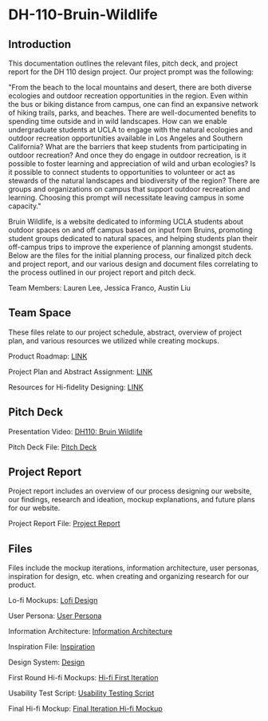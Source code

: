 # DH-110-Bruin-Wildlife
## Introduction
This documentation outlines the relevant files, pitch deck, and project report for the DH 110 design project. Our project prompt was the following:

"From the beach to the local mountains and desert, there are both diverse ecologies and outdoor recreation opportunities in the region. Even within the bus or biking distance from campus, one can find an expansive network of hiking trails, parks, and beaches. There are well-documented benefits to spending time outside and in wild landscapes. How can we enable undergraduate students at UCLA to engage with the natural ecologies and outdoor recreation opportunities available in Los Angeles and Southern California? What are the barriers that keep students from participating in outdoor recreation? And once they do engage in outdoor recreation, is it possible to foster learning and appreciation of wild and urban ecologies? Is it possible to connect students to opportunities to volunteer or act as stewards of the natural landscapes and biodiversity of the region? There are groups and organizations on campus that support outdoor recreation and learning. Choosing this prompt will necessitate leaving campus in some capacity." 

Bruin Wildlife, is a website dedicated to informing UCLA students about outdoor spaces on and off campus based on input from Bruins, promoting student groups dedicated to natural spaces, and helping students plan their off-campus trips to improve the experience of planning amongst students. Below are the files for the initial planning process, our finalized pitch deck and project report, and our various design and document files correlating to the process outlined in our project report and pitch deck.

Team Members: Lauren Lee, Jessica Franco, Austin Liu

## Team Space
These files relate to our project schedule, abstract, overview of project plan, and various resources we utilized while creating mockups. 

Product Roadmap: [LINK](https://endurable-insect-2ae.notion.site/Product-Roadmap-0da12129fc074f9dbd113c6efcdd8396?pvs=4)

Project Plan and Abstract Assignment: [LINK](https://endurable-insect-2ae.notion.site/Assignment-3-Project-Abstract-and-Plan-0c7dc2cc4cad45909c7598004e1c6d3a?pvs=4)

Resources for Hi-fidelity Designing: [LINK](https://endurable-insect-2ae.notion.site/Resources-Hi-Fidelity-b0b080d0bd544d029e574a805f70b394?pvs=4)

## Pitch Deck
Presentation Video: [DH110: Bruin Wildlife](https://youtu.be/Kttz9KPMhno?si=CyGHcNqMgnwq7OP4)

Pitch Deck File: [Pitch Deck](https://docs.google.com/presentation/d/1uqpd72BKltXo6KEBhG_T7zLrlky5GVoZGtQLYk2GHGw/edit?usp=sharing)

## Project Report
Project report includes an overview of our process designing our website, our findings, research and ideation, mockup explanations, and future plans for our website.

Project Report File: [Project Report](https://docs.google.com/document/d/1uLuwLRYEn5a9qDKkpdPUYapA_8zJ5F5hDY7QoFwEZSE/edit?usp=sharing)

## Files
Files include the mockup iterations, information architecture, user personas, inspiration for design, etc. when creating and organizing research for our product.

Lo-fi Mockups: [Lofi Design](https://www.figma.com/file/GO0dtDa4ykOMiifLfNXZCO/Lofi-Mockups?type=design&node-id=0%3A1&mode=design&t=NP9MO6r2iVkIjvlw-1)

User Persona: [User Persona](https://www.figma.com/file/hFoVl0CG61P4f48YJX2DZr/User-Personas?type=whiteboard&node-id=0%3A1&t=HVEdbsD2RSkhwdLT-1)

Information Architecture: [Information Architecture](https://www.figma.com/file/Dj21Cz3HLAm8e55kppl7sT/Information-Architecture?type=whiteboard&node-id=0%3A1&t=Bpsn4xaEgv3vjIrG-1)

Inspiration File: [Inspiration](https://www.figma.com/file/T1ClkTE7OVSmSXmYyGenzX/Inspiration?type=whiteboard&node-id=0%3A1&t=w38OaCNTBiV8sO8N-1)

Design System: [Design](https://www.figma.com/file/I4GO3iMhwfjkkXrG7Dj138/Bruin-Wildlife%3A-Final-Design?type=design&node-id=0%3A1&mode=design&t=LyW5PqE0FPMZG5ul-1)

First Round Hi-fi Mockups: [Hi-fi First Iteration](https://www.figma.com/file/ZgclWezaVM7WiPDuRyk7aL/Hi-Fidelity-%2B-Design-System?type=design&node-id=0%3A1&mode=design&t=hlOr8GlZIwz8r02I-1)

Usability Test Script: [Usability Testing Script](https://docs.google.com/document/d/1NSJDK8gYseCAoY_tdyUnzUcC-odop27YjXxGITrIIvM/edit?usp=sharing) 

Final Hi-fi Mockup: [Final Iteration Hi-fi Mockup](https://www.figma.com/file/I4GO3iMhwfjkkXrG7Dj138/Bruin-Wildlife%3A-Final-Design?type=design&node-id=0%3A1&mode=design&t=LyW5PqE0FPMZG5ul-1)
